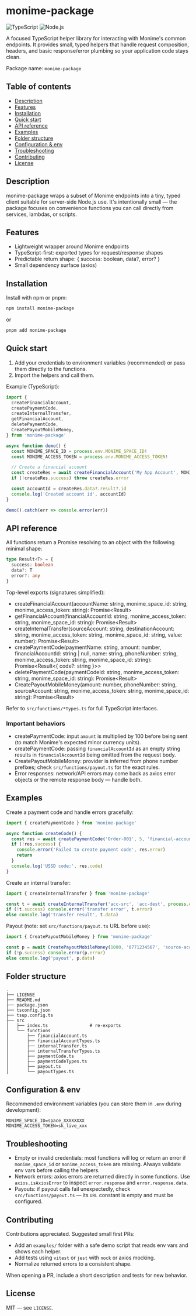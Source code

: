 
# monime-package

![TypeScript](https://img.shields.io/badge/TypeScript-4.9-blue.svg)
![Node.js](https://img.shields.io/badge/Node.js-%3E=14-green.svg)

A focused TypeScript helper library for interacting with Monime's common endpoints. It provides small, typed helpers that handle request composition, headers, and basic response/error plumbing so your application code stays clean.

Package name: `monime-package`

## Table of contents

- [Description](#description)
- [Features](#features)
- [Installation](#installation)
- [Quick start](#quick-start)
- [API reference](#api-reference)
- [Examples](#examples)
- [Folder structure](#folder-structure)
- [Configuration & env](#configuration--env)
- [Troubleshooting](#troubleshooting)
- [Contributing](#contributing)
- [License](#license)

## Description

monime-package wraps a subset of Monime endpoints into a tiny, typed client suitable for server-side Node.js use. It's intentionally small — the package focuses on convenience functions you can call directly from services, lambdas, or scripts.

## Features

- Lightweight wrapper around Monime endpoints
- TypeScript-first: exported types for request/response shapes
- Predictable return shape: { success: boolean, data?, error? }
- Small dependency surface (axios)

## Installation

Install with npm or pnpm:

```bash
npm install monime-package
```

or

```bash
pnpm add monime-package
```

## Quick start

1. Add your credentials to environment variables (recommended) or pass them directly to the functions.
2. Import the helpers and call them.

Example (TypeScript):

```ts
import {
  createFinancialAccount,
  createPaymentCode,
  createInternalTransfer,
  getFinancialAccount,
  deletePaymentCode,
  CreatePayoutMobileMoney,
} from 'monime-package'

async function demo() {
  const MONIME_SPACE_ID = process.env.MONIME_SPACE_ID!
  const MONIME_ACCESS_TOKEN = process.env.MONIME_ACCESS_TOKEN!

  // Create a financial account
  const createRes = await createFinancialAccount('My App Account', MONIME_SPACE_ID, MONIME_ACCESS_TOKEN)
  if (!createRes.success) throw createRes.error

  const accountId = createRes.data?.result?.id
  console.log('Created account id', accountId)
}

demo().catch(err => console.error(err))
```

## API reference

All functions return a Promise resolving to an object with the following minimal shape:

```ts
type Result<T> = {
  success: boolean
  data?: T
  error?: any
}
```

Top-level exports (signatures simplified):

- createFinancialAccount(accountName: string, monime_space_id: string, monime_access_token: string): Promise<Result<CreateFinancialAccount>>
- getFinancialAccount(financialAccountId: string, monime_access_token: string, monime_space_id: string): Promise<Result<GetFinancialAccount>>
- createInternalTransfer(sourceAccount: string, destinationAccount: string, monime_access_token: string, monime_space_id: string, value: number): Promise<Result<CreateInternalTransfer>>
- createPaymentCode(paymentName: string, amount: number, financialAccountId: string | null, name: string, phoneNumber: string, monime_access_token: string, monime_space_id: string): Promise<Result<{ code?: string }>>
- deletePaymentCode(paymentCodeId: string, monime_access_token: string, monime_space_id: string): Promise<Result<null>>
- CreatePayoutMobileMoney(amount: number, phoneNumber: string, sourceAccount: string, monime_access_token: string, monime_space_id: string): Promise<Result<CreatePayout>>

Refer to `src/functions/*Types.ts` for full TypeScript interfaces.

### Important behaviors

- createPaymentCode: input `amount` is multiplied by 100 before being sent (to match Monime's expected minor currency units).
- createPaymentCode: passing `financialAccountId` as an empty string results in `financialAccountId` being omitted from the request body.
- CreatePayoutMobileMoney: provider is inferred from phone number prefixes; check `src/functions/payout.ts` for the exact rules.
- Error responses: network/API errors may come back as axios error objects or the remote response body — handle both.

## Examples

Create a payment code and handle errors gracefully:

```ts
import { createPaymentCode } from 'monime-package'

async function createCode() {
  const res = await createPaymentCode('Order-001', 5, 'financial-account-id', 'Alice', '0771234567', process.env.MONIME_ACCESS_TOKEN!, process.env.MONIME_SPACE_ID!)
  if (!res.success) {
    console.error('Failed to create payment code', res.error)
    return
  }
  console.log('USSD code:', res.code)
}
```

Create an internal transfer:

```ts
import { createInternalTransfer } from 'monime-package'

const t = await createInternalTransfer('acc-src', 'acc-dest', process.env.MONIME_ACCESS_TOKEN!, process.env.MONIME_SPACE_ID!, 1500)
if (!t.success) console.error('transfer error', t.error)
else console.log('transfer result', t.data)
```

Payout (note: set `src/functions/payout.ts` URL before use):

```ts
import { CreatePayoutMobileMoney } from 'monime-package'

const p = await CreatePayoutMobileMoney(1000, '0771234567', 'source-account-id', process.env.MONIME_ACCESS_TOKEN!, process.env.MONIME_SPACE_ID!)
if (!p.success) console.error(p.error)
else console.log('payout', p.data)
```

## Folder structure

```
. 
├── LICENSE
├── README.md
├── package.json
├── tsconfig.json
├── tsup.config.ts
├── src
│   ├── index.ts                # re-exports
│   └── functions
│       ├── financialAccount.ts
│       ├── financialAccountTypes.ts
│       ├── internalTransfer.ts
│       ├── internalTransferTypes.ts
│       ├── paymentCode.ts
│       ├── paymentCodeTypes.ts
│       ├── payout.ts
│       └── payoutTypes.ts
```

## Configuration & env

Recommended environment variables (you can store them in `.env` during development):

```
MONIME_SPACE_ID=space_XXXXXXXX
MONIME_ACCESS_TOKEN=sk_live_xxx
```

## Troubleshooting

- Empty or invalid credentials: most functions will log or return an error if `monime_space_id` or `monime_access_token` are missing. Always validate env vars before calling the helpers.
- Network errors: axios errors are returned directly in some functions. Use `axios.isAxiosError` to inspect `error.response` and `error.response.data`.
- Payouts: if payout calls fail unexpectedly, check `src/functions/payout.ts` — its `URL` constant is empty and must be configured.

## Contributing

Contributions appreciated. Suggested small first PRs:

- Add an `examples/` folder with a safe demo script that reads env vars and shows each helper.
- Add tests using `vitest` or `jest` with `nock` or axios mocking.
- Normalize returned errors to a consistent shape.

When opening a PR, include a short description and tests for new behavior.

## License

MIT — see `LICENSE`.
